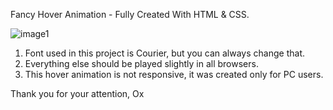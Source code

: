 Fancy Hover Animation - Fully Created With HTML & CSS.

![image1](https://github.com/Okultix/hover-animation-html-css/assets/167861136/5c848206-dd96-4d7f-be92-4cd3639d3b53)

1. Font used in this project is Courier, but you can always change that.
2. Everything else should be played slightly in all browsers.
3. This hover animation is not responsive, it was created only for PC users.

Thank you for your attention,
Ox
